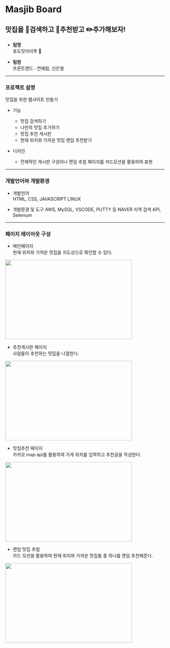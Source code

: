 
# Masjib Board

## **맛집을 :mag_right:검색하고 :star2:추천받고 :pencil2:추가해보자!**


- **팀명**   
포도맛마이쭈 :grapes:

- **팀원**   
 프론트엔드 :  연예림, 신은철 


---
### 프로젝트 설명
맛집을 위한 웹사이트 만들기

- 기능
  - 맛집 검색하기
  - 나만의 맛집 추가하기
  - 맛집 추천 게시판
  - 현재 위치와 가까운 맛집 랜덤 추천받기

- 디자인   
  - 전체적인 게시판 구성이나 랜덤 추첨 페이지를 카드모션을 활용하여 표현
---
### 개발언어와 개발환경

- 개발언어   
HTML, CSS, JAVASCRIPT 
LINUX

- 개발환경 및 도구
AWS, MySQL, VSCODE, PUTTY 등
NAVER 지역 검색 API, Selenium

---
### 페이지 레이아웃 구성

- 메인페이지    
현재 위치와 가까운 맛집을 지도상으로 확인할 수 있다. 
<img src="https://user-images.githubusercontent.com/99879845/190467923-4af44671-688a-4064-8578-50893fc46cbc.png" width="400" height="250"/>



- 추천게시판 페이지   
사람들이 추천하는 맛집을 나열한다.
<img src="https://user-images.githubusercontent.com/99879845/190461035-32f875fc-7c79-4ba8-93ef-73595d375659.png" width="400" height="250"/>
  


- 맛집추천 페이지   
카카오 map api를 활용하여 가게 위치를 입력하고 추천글을 작성한다.
<img src="https://user-images.githubusercontent.com/99879845/190466993-e9ac591d-b3b9-45e2-bfc2-0512ff58fb16.png" width="400" height="250"/>



- 랜덤 맛집 추첨   
카드 모션을 활용하여 현재 위치와 가까운 맛집들 중 하나를 랜덤 추천해준다. 
<img src="https://user-images.githubusercontent.com/99879845/190461192-5c0b562a-8338-4664-b1e5-32e4fe091464.png" width="400" height="250"/>
